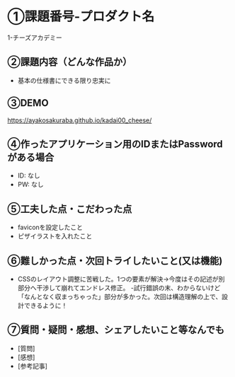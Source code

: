 # ①課題番号-プロダクト名
1-チーズアカデミー

## ②課題内容（どんな作品か）
- 基本の仕様書にできる限り忠実に

## ③DEMO
https://ayakosakuraba.github.io/kadai00_cheese/

## ④作ったアプリケーション用のIDまたはPasswordがある場合
- ID: なし
- PW: なし

## ⑤工夫した点・こだわった点
- faviconを設定したこと
- ピザイラストを入れたこと

## ⑥難しかった点・次回トライしたいこと(又は機能)
- CSSのレイアウト調整に苦戦した。1つの要素が解決→今度はその記述が別部分へ干渉して崩れてエンドレス修正。
-試行錯誤の末、わからないけど「なんとなく収まっちゃった」部分が多かった。次回は構造理解の上で、設計できるように！

## ⑦質問・疑問・感想、シェアしたいこと等なんでも
- [質問]
- [感想]
- [参考記事]
